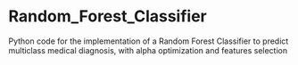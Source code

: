 # Random_Forest_Classifier
Python code for the implementation of a Random Forest Classifier to predict multiclass medical diagnosis, with alpha optimization and features selection
